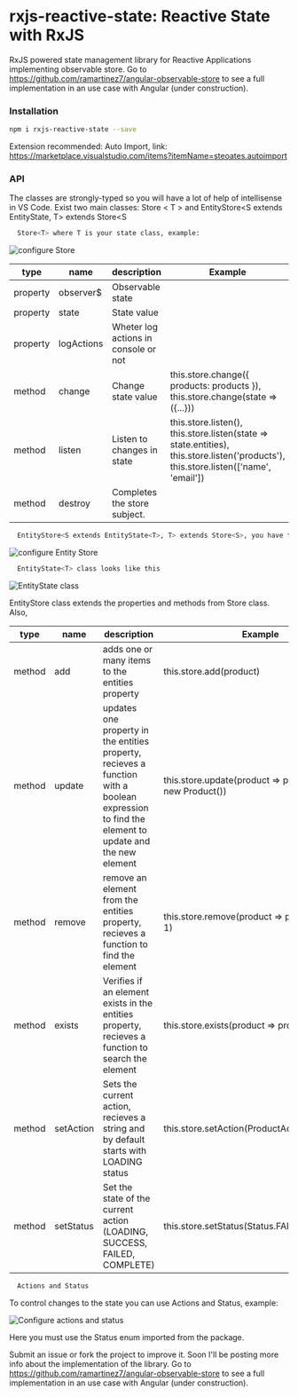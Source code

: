 # rxjs-reactive-state: Reactive State with RxJS

RxJS powered state management library for Reactive Applications implementing observable store. Go to https://github.com/ramartinez7/angular-observable-store to see a full implementation in an use case with Angular (under construction).

### Installation

```sh
npm i rxjs-reactive-state --save
```

Extension recommended: Auto Import, link: https://marketplace.visualstudio.com/items?itemName=steoates.autoimport

### API
The classes are strongly-typed so you will have a lot of help of intellisense in VS Code. Exist two main classes: Store < T > and EntityStore<S extends EntityState<T>, T> extends Store<S

```sh
  Store<T> where T is your state class, example: 
```
  
![configure Store](images/1.png "Configuring store")    


| type | name | description | Example |
| ------ | ------ | ------ | ------ |
| property | observer$ | Observable state | 
| property | state | State value
| property | logActions | Wheter log actions in console or not
| method | change | Change state value | this.store.change({ products: products }), this.store.change(state => ({...}))
| method | listen | Listen to changes in state | this.store.listen(), this.store.listen(state => state.entities), this.store.listen('products'), this.store.listen(['name', 'email'])
| method | destroy | Completes the store subject.

```sh
  EntityStore<S extends EntityState<T>, T> extends Store<S>, you have to set the entity-state and entity class, example:
```
  
![configure Entity Store](images/2.png "Configuring entity-store")   

```sh
  EntityState<T> class looks like this
```
![EntityState class](images/3_1.png "entitystate class")   

EntityStore class extends the properties and methods from Store class. Also,

| type | name | description | Example |
| ------ | ------ | ------ | ------ |
| method | add | adds one or many items to the entities property  | this.store.add(product)
| method | update | updates one property in the entities property, recieves a function with a boolean expression to find the element to update and the new element | this.store.update(product => product.id === 1, new Product())
| method | remove | remove an element from the entities property, recieves a function to find the element  | this.store.remove(product => product.id === 1)
| method | exists | Verifies if an element exists in the entities property, recieves a function to search the element | this.store.exists(product => product.id === 1)
| method | setAction | Sets the current action, recieves a string and by default starts with LOADING status |  this.store.setAction(ProductActions.GET_ALL);
| method | setStatus | Set the state of the current action (LOADING, SUCCESS, FAILED, COMPLETE) | this.store.setStatus(Status.FAILED)


```sh
  Actions and Status
```

To control changes to the state you can use Actions and Status, example:

![Configure actions and status](images/4.png "entitystate class")   

Here you must use the Status enum imported from the package.


Submit an issue or fork the project to improve it. Soon I'll be posting more info about the implementation of the library.
Go to https://github.com/ramartinez7/angular-observable-store to see a full implementation in an use case with Angular (under construction).
